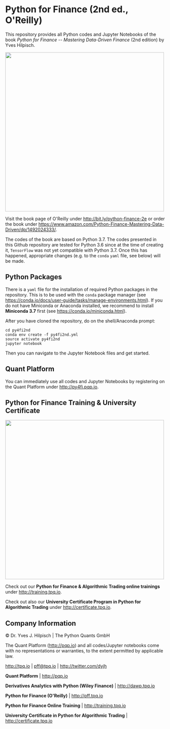 # Python for Finance (2nd ed., O'Reilly)

This repository provides all Python codes and Jupyter Notebooks of the book _Python for Finance -- Mastering Data-Driven Finance_ (2nd edition) by Yves Hilpisch.

<img src="http://hilpisch.com/images/py4fi_2nd_shadow.png" width="500">

Visit the book page of O'Reilly under http://bit.ly/python-finance-2e or order the book under https://www.amazon.com/Python-Finance-Mastering-Data-Driven/dp/1492024333/.

The codes of the book are based on Python 3.7. The codes presented in this Github repository are tested for Python 3.6 since at the time of creating it, `TensorFlow` was not yet compatible with Python 3.7. Once this has happened, appropriate changes (e.g. to the `conda` `yaml` file, see below) will be made.

## Python Packages

There is a `yaml` file for the installation of required Python packages in the repository. This is to be used with the `conda` package manager (see https://conda.io/docs/user-guide/tasks/manage-environments.html). If you do not have Miniconda or Anaconda installed, we recommend to install **Miniconda 3.7** first (see https://conda.io/miniconda.html).

After you have cloned the repository, do on the shell/Anaconda prompt:

    cd py4fi2nd
    conda env create -f py4fi2nd.yml
    source activate py4fi2nd
    jupyter notebook

Then you can navigate to the Jupyter Notebook files and get started.


## Quant Platform

You can immediately use all codes and Jupyter Notebooks by registering on the Quant Platform under http://py4fi.pqp.io.

## Python for Finance Training & University Certificate

<img src="http://hilpisch.com/images/finaince_visual_low.png" width="500">

Check out our **Python for Finance & Algorithmic Trading online trainings** under http://training.tpq.io.

Check out also our **University Certificate Program in Python for Algorithmic Trading** under http://certificate.tpq.io.

## Company Information

© Dr. Yves J. Hilpisch \| The Python Quants GmbH

The Quant Platform (http://pqp.io) and all codes/Jupyter notebooks come with no representations or warranties, to the extent permitted by applicable law.

http://tpq.io \| pff@tpq.io \|
http://twitter.com/dyjh

**Quant Platform** \| http://pqp.io

**Derivatives Analytics with Python (Wiley Finance)** \|
http://dawp.tpq.io

**Python for Finance (O'Reilly)** \|
http://pff.tpq.io

**Python for Finance Online Training** \|
http://training.tpq.io

**University Certificate in Python for Algorithmic Trading** \|
http://certificate.tpq.io

